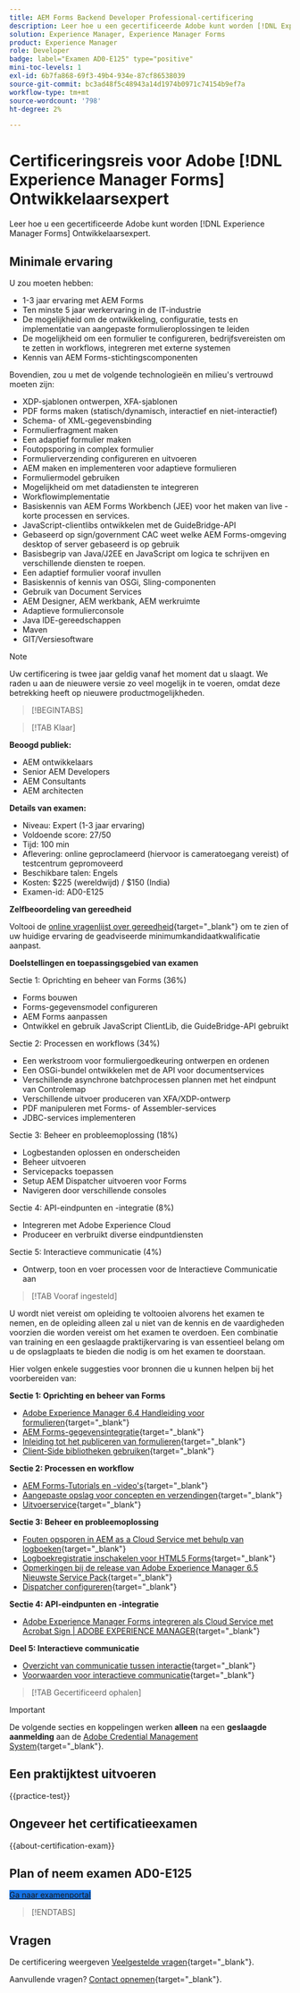 ```yaml
---
title: AEM Forms Backend Developer Professional-certificering
description: Leer hoe u een gecertificeerde Adobe kunt worden [!DNL Experience Manager Forms] backend-ontwikkelaar-expert.
solution: Experience Manager, Experience Manager Forms
product: Experience Manager
role: Developer
badge: label="Examen AD0-E125" type="positive"
mini-toc-levels: 1
exl-id: 6b7fa868-69f3-49b4-934e-87cf86538039
source-git-commit: bc3ad48f5c48943a14d1974b0971c74154b9ef7a
workflow-type: tm+mt
source-wordcount: '798'
ht-degree: 2%

---
```


# Certificeringsreis voor Adobe [!DNL Experience Manager Forms] Ontwikkelaarsexpert

Leer hoe u een gecertificeerde Adobe kunt worden [!DNL Experience Manager Forms] Ontwikkelaarsexpert.

## Minimale ervaring

U zou moeten hebben:

* 1-3 jaar ervaring met AEM Forms
* Ten minste 5 jaar werkervaring in de IT-industrie
* De mogelijkheid om de ontwikkeling, configuratie, tests en implementatie van aangepaste formulieroplossingen te leiden
* De mogelijkheid om een formulier te configureren, bedrijfsvereisten om te zetten in workflows, integreren met externe systemen
* Kennis van AEM Forms-stichtingscomponenten

Bovendien, zou u met de volgende technologieën en milieu&#39;s vertrouwd moeten zijn:

* XDP-sjablonen ontwerpen, XFA-sjablonen
* PDF forms maken (statisch/dynamisch, interactief en niet-interactief)
* Schema- of XML-gegevensbinding
* Formulierfragment maken
* Een adaptief formulier maken
* Foutopsporing in complex formulier
* Formulierverzending configureren en uitvoeren
* AEM maken en implementeren voor adaptieve formulieren
* Formuliermodel gebruiken
* Mogelijkheid om met datadiensten te integreren
* Workflowimplementatie
* Basiskennis van AEM Forms Workbench (JEE) voor het maken van live - korte processen en services.
* JavaScript-clientlibs ontwikkelen met de GuideBridge-API
* Gebaseerd op sign/government CAC weet welke AEM Forms-omgeving desktop of server gebaseerd is op gebruik
* Basisbegrip van Java/J2EE en JavaScript om logica te schrijven en verschillende diensten te roepen.
* Een adaptief formulier vooraf invullen
* Basiskennis of kennis van OSGi, Sling-componenten
* Gebruik van Document Services
* AEM Designer, AEM werkbank, AEM werkruimte
* Adaptieve formulierconsole
* Java IDE-gereedschappen
* Maven
* GIT/Versiesoftware

>[!NOTE]
>
>Uw certificering is twee jaar geldig vanaf het moment dat u slaagt. We raden u aan de nieuwere versie zo veel mogelijk in te voeren, omdat deze betrekking heeft op nieuwere productmogelijkheden.

>[!BEGINTABS]

>[!TAB Klaar]

**Beoogd publiek:**

* AEM ontwikkelaars
* Senior AEM Developers
* AEM Consultants
* AEM architecten

**Details van examen:**

* Niveau: Expert (1-3 jaar ervaring)
* Voldoende score: 27/50
* Tijd: 100 min
* Aflevering: online geproclameerd (hiervoor is cameratoegang vereist) of testcentrum gepromoveerd
* Beschikbare talen: Engels
* Kosten: $225 (wereldwijd) / $150 (India)
* Examen-id: AD0-E125

**Zelfbeoordeling van gereedheid**

Voltooi de [online vragenlijst over gereedheid](https://scorpion.caveon.com/launchpad/ad-q-e129-readiness-questionnaire-for-adobe-aem-assets-developer-professional-exam-copy-x38d6m/ad-q-e125-readiness-questionnaire-for-adobe-aem-forms-developer-expert-exam){target="_blank"} om te zien of uw huidige ervaring de geadviseerde minimumkandidaatkwalificatie aanpast.

**Doelstellingen en toepassingsgebied van examen**

Sectie 1: Oprichting en beheer van Forms (36%)

* Forms bouwen
* Forms-gegevensmodel configureren
* AEM Forms aanpassen
* Ontwikkel en gebruik JavaScript ClientLib, die GuideBridge-API gebruikt

Sectie 2: Processen en workflows (34%)

* Een werkstroom voor formuliergoedkeuring ontwerpen en ordenen
* Een OSGi-bundel ontwikkelen met de API voor documentservices
* Verschillende asynchrone batchprocessen plannen met het eindpunt van Controlemap
* Verschillende uitvoer produceren van XFA/XDP-ontwerp
* PDF manipuleren met Forms- of Assembler-services
* JDBC-services implementeren

Sectie 3: Beheer en probleemoplossing (18%)

* Logbestanden oplossen en onderscheiden
* Beheer uitvoeren
* Servicepacks toepassen
* Setup AEM Dispatcher uitvoeren voor Forms
* Navigeren door verschillende consoles

Sectie 4: API-eindpunten en -integratie (8%)

* Integreren met Adobe Experience Cloud
* Produceer en verbruikt diverse eindpuntdiensten

Sectie 5: Interactieve communicatie (4%)

* Ontwerp, toon en voer processen voor de Interactieve Communicatie aan

>[!TAB Vooraf ingesteld]

U wordt niet vereist om opleiding te voltooien alvorens het examen te nemen, en de opleiding alleen zal u niet van de kennis en de vaardigheden voorzien die worden vereist om het examen te overdoen. Een combinatie van training en een geslaagde praktijkervaring is van essentieel belang om u de opslagplaats te bieden die nodig is om het examen te doorstaan.

Hier volgen enkele suggesties voor bronnen die u kunnen helpen bij het voorbereiden van:

**Sectie 1: Oprichting en beheer van Forms**

* [Adobe Experience Manager 6.4 Handleiding voor formulieren](https://experienceleague.adobe.com/docs/experience-manager-64/forms/home.html){target="_blank"}
* [AEM Forms-gegevensintegratie](https://experienceleague.adobe.com/docs/experience-manager-65/forms/form-data-model/data-integration.html){target="_blank"}
* [Inleiding tot het publiceren van formulieren](https://experienceleague.adobe.com/docs/experience-manager-64/forms/publish-process-aem-forms/introduction-publishing-forms.html#aem-forms-portal-components-overview){target="_blank"}
* [Client-Side bibliotheken gebruiken](https://experienceleague.adobe.com/docs/experience-manager-65/developing/introduction/clientlibs.html#locating-a-client-library-folder-and-using-the-proxy-client-libraries-servlet){target="_blank"}

**Sectie 2: Processen en workflow**

* [AEM Forms-Tutorials en -video&#39;s](https://experienceleague.adobe.com/docs/experience-manager-learn/forms/overview.html){target="_blank"}
* [Aangepaste opslag voor concepten en verzendingen](https://experienceleague.adobe.com/docs/experience-manager-64/forms/use-forms-portal/adding-custom-storage-provider-forms.html){target="_blank"}
* [Uitvoerservice](https://experienceleague.adobe.com/docs/experience-manager-65/forms/use-document-services/output-service.html#generating-non-interactive-form-documents){target="_blank"}

**Sectie 3: Beheer en probleemoplossing**

* [Fouten opsporen in AEM as a Cloud Service met behulp van logboeken](https://experienceleague.adobe.com/docs/experience-manager-learn/cloud-service/debugging/debugging-aem-as-a-cloud-service/logs.html#:~:text=aemerror%20is%20the%20Java%20error%20log%20%28found%20at,log%20levels%20for%20custom%20loggers%20per%20environment%20type%3A){target="_blank"}
* [Logboekregistratie inschakelen voor HTML5 Forms](https://experienceleague.adobe.com/docs/experience-manager-65/forms/html5-forms/enable-logs.html){target="_blank"}
* [Opmerkingen bij de release van Adobe Experience Manager 6.5 Nieuwste Service Pack](https://experienceleague.adobe.com/docs/experience-manager-65/release-notes/service-pack/sp-release-notes.html){target="_blank"}
* [Dispatcher configureren](https://experienceleague.adobe.com/docs/experience-manager-dispatcher/using/configuring/dispatcher-configuration.html){target="_blank"}

**Sectie 4: API-eindpunten en -integratie**

* [Adobe Experience Manager Forms integreren als Cloud Service met Acrobat Sign | ADOBE EXPERIENCE MANAGER](https://experienceleague.adobe.com/docs/experience-manager-learn/cloud-service/forms/forms-and-sign/introduction.html){target="_blank"}

**Deel 5: Interactieve communicatie**

* [Overzicht van communicatie tussen interactie](https://experienceleague.adobe.com/docs/experience-manager-64/forms/getting-started/interactive-communications-overview.html){target="_blank"}
* [Voorwaarden voor interactieve communicatie](https://experienceleague.adobe.com/docs/experience-manager-65/forms/interactive-communications/conditions-interactive-communications.html){target="_blank"}

>[!TAB Gecertificeerd ophalen]

>[!IMPORTANT]
>
>De volgende secties en koppelingen werken **alleen** na een **geslaagde aanmelding** aan de [Adobe Credential Management System](https://www.certmetrics.com/adobe){target="_blank"}.

## Een praktijktest uitvoeren

{{practice-test}}

## Ongeveer het certificatieexamen

{{about-certification-exam}}

## Plan of neem examen AD0-E125

<a href="https://www.certmetrics.com/adobe/candidate/examity_sso.aspx?eid=AD0-E125" target="_blank" class="spectrum-Button spectrum-Button--fill spectrum-Button--accent spectrum-Button--sizeM is-margin-bottom-big-big at-element-click-tracking" style="background-color:#1473E6">

<span class="spectrum-Button-label has-no-wrap">
   Ga naar examenportal
</span>
</a>

>[!ENDTABS]

## Vragen

De certificering weergeven [Veelgestelde vragen](https://experienceleague.adobe.com/docs/certification/certification/faq.html){target="_blank"}.

Aanvullende vragen? [Contact opnemen](mailto:certif@adobe.com){target="_blank"}.
